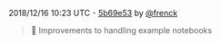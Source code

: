 2018/12/16 10:23 UTC - [5b69e53](https://github.com/hassio-addons/addon-jupyterlab-lite/commit/5b69e53c17898fe0255fe0e1137ce8a3a7397c24) by [@frenck](https://github.com/frenck)
> :hammer: Improvements to handling example notebooks 

